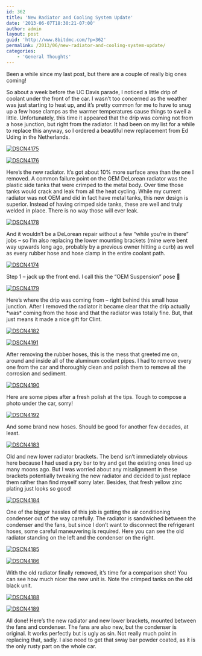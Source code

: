 ```yaml
---
id: 362
title: 'New Radiator and Cooling System Update'
date: '2013-06-07T18:30:21-07:00'
author: admin
layout: post
guid: 'http://www.8bitdmc.com/?p=362'
permalink: /2013/06/new-radiator-and-cooling-system-update/
categories:
    - 'General Thoughts'
---
```


Been a while since my last post, but there are a couple of really big ones coming!

So about a week before the UC Davis parade, I noticed a little drip of coolant under the front of the car. I wasn’t too concerned as the weather was just starting to heat up, and it’s pretty common for me to have to snug up a few hose clamps as the warmer temperatures cause things to swell a little. Unfortunately, this time it appeared that the drip was coming not from a hose junction, but right from the radiator. It had been on my list for a while to replace this anyway, so I ordered a beautiful new replacement from Ed Uding in the Netherlands.

[![DSCN4175](https://www.8bitdmc.com/wp-content/uploads/2013/06/DSCN4175-300x224.jpg)](https://www.8bitdmc.com/wp-content/uploads/2013/06/DSCN4175.jpg)

[![DSCN4176](https://www.8bitdmc.com/wp-content/uploads/2013/06/DSCN4176-300x224.jpg)](https://www.8bitdmc.com/wp-content/uploads/2013/06/DSCN4176.jpg)

Here’s the new radiator. It’s got about 10% more surface area than the one I removed. A common failure point on the OEM DeLorean radiator was the plastic side tanks that were crimped to the metal body. Over time those tanks would crack and leak from all the heat cycling. While my current radiator was not OEM and did in fact have metal tanks, this new design is superior. Instead of having crimped side tanks, these are well and truly welded in place. There is no way those will ever leak.

[![DSCN4178](https://www.8bitdmc.com/wp-content/uploads/2013/06/DSCN4178-300x224.jpg)](https://www.8bitdmc.com/wp-content/uploads/2013/06/DSCN4178.jpg)

And it wouldn’t be a DeLorean repair without a few “while you’re in there” jobs – so I’m also replacing the lower mounting brackets (mine were bent way upwards long ago, probably by a previous owner hitting a curb) as well as every rubber hose and hose clamp in the entire coolant path.

[![DSCN4174](https://www.8bitdmc.com/wp-content/uploads/2013/06/DSCN4174-300x224.jpg)](https://www.8bitdmc.com/wp-content/uploads/2013/06/DSCN4174.jpg)

Step 1 – jack up the front end. I call this the “OEM Suspension” pose 🙂

[![DSCN4179](https://www.8bitdmc.com/wp-content/uploads/2013/06/DSCN4179-300x224.jpg)](https://www.8bitdmc.com/wp-content/uploads/2013/06/DSCN4179.jpg)

Here’s where the drip was coming from – right behind this small hose junction. After I removed the radiator it became clear that the drip actually \*was\* coming from the hose and that the radiator was totally fine. But, that just means it made a nice gift for Clint.

[![DSCN4182](https://www.8bitdmc.com/wp-content/uploads/2013/06/DSCN4182-300x224.jpg)](https://www.8bitdmc.com/wp-content/uploads/2013/06/DSCN4182.jpg)

[![DSCN4191](https://www.8bitdmc.com/wp-content/uploads/2013/06/DSCN4191-300x224.jpg)](https://www.8bitdmc.com/wp-content/uploads/2013/06/DSCN4191.jpg)

After removing the rubber hoses, this is the mess that greeted me on, around and inside all of the aluminum coolant pipes. I had to remove every one from the car and thoroughly clean and polish them to remove all the corrosion and sediment.

[![DSCN4190](https://www.8bitdmc.com/wp-content/uploads/2013/06/DSCN4190-300x224.jpg)](https://www.8bitdmc.com/wp-content/uploads/2013/06/DSCN4190.jpg)

Here are some pipes after a fresh polish at the tips. Tough to compose a photo under the car, sorry!

[![DSCN4192](https://www.8bitdmc.com/wp-content/uploads/2013/06/DSCN4192-300x224.jpg)](https://www.8bitdmc.com/wp-content/uploads/2013/06/DSCN4192.jpg)

And some brand new hoses. Should be good for another few decades, at least.

[![DSCN4183](https://www.8bitdmc.com/wp-content/uploads/2013/06/DSCN4183-300x224.jpg)](https://www.8bitdmc.com/wp-content/uploads/2013/06/DSCN4183.jpg)

Old and new lower radiator brackets. The bend isn’t immediately obvious here because I had used a pry bar to try and get the existing ones lined up many moons ago. But I was worried about any misalignment in these brackets potentially tweaking the new radiator and decided to just replace them rather than find myself sorry later. Besides, that fresh yellow zinc plating just looks so good!

[![DSCN4184](https://www.8bitdmc.com/wp-content/uploads/2013/06/DSCN4184-300x224.jpg)](https://www.8bitdmc.com/wp-content/uploads/2013/06/DSCN4184.jpg)

One of the bigger hassles of this job is getting the air conditioning condenser out of the way carefully. The radiator is sandwiched between the condenser and the fans, but since I don’t want to disconnect the refrigerant hoses, some careful maneuvering is required. Here you can see the old radiator standing on the left and the condenser on the right.

[![DSCN4185](https://www.8bitdmc.com/wp-content/uploads/2013/06/DSCN4185-300x224.jpg)](https://www.8bitdmc.com/wp-content/uploads/2013/06/DSCN4185.jpg)

[![DSCN4186](https://www.8bitdmc.com/wp-content/uploads/2013/06/DSCN4186-300x224.jpg)](https://www.8bitdmc.com/wp-content/uploads/2013/06/DSCN4186.jpg)

With the old radiator finally removed, it’s time for a comparison shot! You can see how much nicer the new unit is. Note the crimped tanks on the old black unit.

[![DSCN4188](https://www.8bitdmc.com/wp-content/uploads/2013/06/DSCN4188-300x224.jpg)](https://www.8bitdmc.com/wp-content/uploads/2013/06/DSCN4188.jpg)

[![DSCN4189](https://www.8bitdmc.com/wp-content/uploads/2013/06/DSCN4189-300x224.jpg)](https://www.8bitdmc.com/wp-content/uploads/2013/06/DSCN4189.jpg)

All done! Here’s the new radiator and new lower brackets, mounted between the fans and condenser. The fans are also new, but the condenser is original. It works perfectly but is ugly as sin. Not really much point in replacing that, sadly. I also need to get that sway bar powder coated, as it is the only rusty part on the whole car.